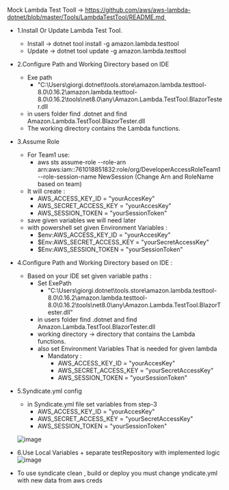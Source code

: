 Mock Lambda Test Tooll -> https://github.com/aws/aws-lambda-dotnet/blob/master/Tools/LambdaTestTool/README.md 
- 1.Install Or Update Lambda Test Tool.
    - Install -> dotnet tool install -g amazon.lambda.testtool
    - Update -> dotnet tool update -g amazon.lambda.testtool

- 2.Configure Path and Working Directory based on IDE 
  - Exe path
    - "C:\Users\giorgi\.dotnet\tools\.store\amazon.lambda.testtool-8.0\0.16.2\amazon.lambda.testtool-8.0\0.16.2\tools\net8.0\any\Amazon.Lambda.TestTool.BlazorTester.dll
  - in users folder find .dotnet and find Amazon.Lambda.TestTool.BlazorTester.dll
  - The working directory contains the Lambda functions.
- 3.Assume Role
  - For Team1 use:
     - aws sts assume-role --role-arn arn:aws:iam::761018851832:role/org/DeveloperAccessRoleTeam1 --role-session-name NewSession (Change Arn and RoleName based on team)
  - It will create :
      - AWS_ACCESS_KEY_ID = "yourAccesKey"
      - AWS_SECRET_ACCESS_KEY = "yourAccesKey"
      - AWS_SESSION_TOKEN = "yourSessionToken"
  - save given variables we will need later
  - with powershell set given Environment Variables :
    - $env:AWS_ACCESS_KEY_ID = "yourAccesKey"
    - $Env:AWS_SECRET_ACCESS_KEY = "yourSecretAccessKey"
    - $Env:AWS_SESSION_TOKEN = "yourSessionToken"
- 4.Configure Path and Working Directory based on IDE :
  - Based on your IDE set given variable paths :
    - Set ExePath
      - "C:\Users\giorgi\.dotnet\tools\.store\amazon.lambda.testtool-8.0\0.16.2\amazon.lambda.testtool-8.0\0.16.2\tools\net8.0\any\Amazon.Lambda.TestTool.BlazorTester.dll" 
    - in users folder find .dotnet and find Amazon.Lambda.TestTool.BlazorTester.dll
    - working directory -> directory that contains the Lambda functions.
    - also set Environment Variables That is needed for given lambda
      - Mandatory :
        - AWS_ACCESS_KEY_ID = "yourAccesKey"
        - AWS_SECRET_ACCESS_KEY = "yourSecretAccessKey"
        - AWS_SESSION_TOKEN = "yourSessionToken"
- 5.Syndicate.yml config
  - in Syndicate.yml file set variables from step-3
      - AWS_ACCESS_KEY_ID = "yourAccesKey"
      - AWS_SECRET_ACCESS_KEY = "yourSecretAccessKey"
      - AWS_SESSION_TOKEN = "yourSessionToken"
   
        
  ![image](https://github.com/user-attachments/assets/64ca545f-e698-4281-8f90-d40d09b1a5ba)

- 6.Use Local Variables + separate testRepository with implemented logic
   ![image](https://github.com/user-attachments/assets/add4ee41-4f01-4bed-bb60-f13cd0b08580)

- To use syndicate clean , build or deploy you must change yndicate.yml with new data from aws creds
